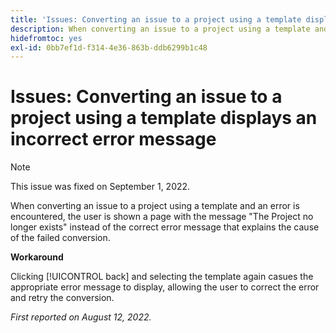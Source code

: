 ```yaml
---
title: 'Issues: Converting an issue to a project using a template displays an incorrect error message'
description: When converting an issue to a project using a template and an error is encountered, the user is shown a page with the message The Project no longer exists instead of the correct error message that explains the cause of the failed conversion.
hidefromtoc: yes
exl-id: 0bb7ef1d-f314-4e36-863b-ddb6299b1c48
---
```

# Issues: Converting an issue to a project using a template displays an incorrect error message

>[!NOTE]
>
>This issue was fixed on September 1, 2022.

When converting an issue to a project using a template and an error is encountered, the user is shown a page with the message "The Project no longer exists" instead of the correct error message that explains the cause of the failed conversion.

**Workaround**

Clicking [!UICONTROL back] and selecting the template again casues the appropriate error message to display, allowing the user to correct the error and retry the conversion.

_First reported on August 12, 2022._
